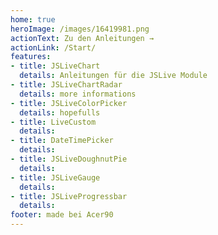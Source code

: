 ```yaml
---
home: true
heroImage: /images/16419981.png
actionText: Zu den Anleitungen →
actionLink: /Start/
features:
- title: JSLiveChart
  details: Anleitungen für die JSLive Module
- title: JSLiveChartRadar
  details: more informations
- title: JSLiveColorPicker
  details: hopefulls
- title: LiveCustom
  details:
- title: DateTimePicker
  details:
- title: JSLiveDoughnutPie
  details:
- title: JSLiveGauge
  details:
- title: JSLiveProgressbar
  details:    
footer: made bei Acer90
---
```

